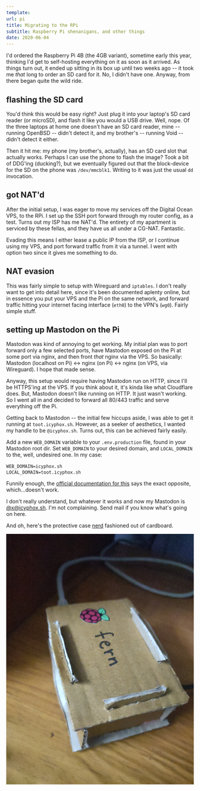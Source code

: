 ```yaml
---
template:
url: pi
title: Migrating to the RPi
subtitle: Raspberry Pi shenanigans, and other things
date: 2020-06-04
---
```


I'd ordered the Raspberry Pi 4B (the 4GB variant), sometime early
this year, thinking I'd get to self-hosting everything on it as soon as
it arrived. As things turn out, it ended up sitting in its box up until
two weeks ago -- it took me _that_ long to order an SD card for it. No,
I didn't have one. Anyway, from there began quite the wild ride.

## flashing the SD card

You'd think this would be easy right? Just plug it into your laptop's SD
card reader (or microSD), and flash it like you would a USB drive. Well,
nope. Of the three laptops at home one doesn't have an SD card reader,
mine -- running OpenBSD -- didn't detect it, and my brother's -- running
Void -- didn't detect it either. 
 
Then it hit me: my phone (my brother's, actually), has an SD card slot
that actually works. Perhaps I can use the phone to flash the image?
Took a bit of DDG'ing (ducking?), but we eventually figured out that the
block-device for the SD on the phone was `/dev/mmcblk1`. Writing to it
was just the usual `dd` invocation.

## got NAT'd

After the initial setup, I was eager to move my services off the Digital
Ocean VPS, to the RPi. I set up the SSH port forward through my router
config, as a test. Turns out my ISP has me NAT'd. The entirety of my
apartment is serviced by these fellas, and they have us all under
a CG-NAT. Fantastic.

Evading this means I either lease a public IP from the ISP, or
I continue using my VPS, and port forward traffic from it via a tunnel.
I went with option two since it gives me something to do.

## NAT evasion

This was fairly simple to setup with Wireguard and `iptables`. I don't
really want to get into detail here, since it's been documented aplenty
online, but in essence you put your VPS and the Pi on the same network,
and forward traffic hitting your internet facing interface (`eth0`) 
to the VPN's (`wg0`). Fairly simple stuff.

## setting up Mastodon on the Pi

Mastodon was kind of annoying to get working. My initial plan was to
port forward only a few selected ports, have Mastodon exposed on the Pi
at some port via nginx, and then front _that_ nginx via the VPS. So
basically: Mastodon (localhost on Pi) <-> nginx (on Pi) <-> nginx (on
VPS, via Wireguard). I hope that made sense.

Anyway, this setup would require having Mastodon run on HTTP, since I'll
be HTTPS'ing at the VPS. If you think about it, it's kinda like what
Cloudflare does. But, Mastodon doesn't like running on HTTP. It just
wasn't working. So I went all in and decided to forward all 80/443
traffic and serve everything off the Pi.

Getting back to Mastodon -- the initial few hiccups aside, I was able to
get it running at `toot.icyphox.sh`. However, as a seeker of aesthetics,
I wanted my handle to be `@icyphox.sh`. Turns out, this can be achieved
fairly easily. 

Add a new `WEB_DOMAIN` variable to your `.env.production` file, found in
your Mastodon root dir. Set `WEB_DOMAIN` to your desired domain, and
`LOCAL_DOMAIN` to the, well, undesired one. In my case:

    WEB_DOMAIN=icyphox.sh
    LOCAL_DOMAIN=toot.icyphox.sh

Funnily enough, the 
[official documentation for this](https://github.com/tootsuite/documentation/blob/archive/Running-Mastodon/Serving_a_different_domain.md)
says the exact opposite, which...doesn't work.

I don't really understand, but whatever it works and now my Mastodon is
[@x@icyphox.sh](https://toot.icyphox.sh/@x). I'm not complaining. Send
mail if you know what's going on here.

And oh, here's the protective case [nerd](https://peppe.rs) fashioned
out of cardboard.

![raspberry pi case](/static/img/pi-case.jpg)
